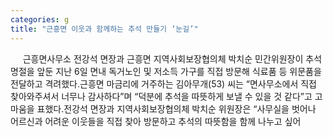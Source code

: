 ```yaml
---
categories: g
title: "근흥면 이웃과 함께하는 추석 만들기 ‘눈길’"
---
```

&nbsp;&nbsp;&nbsp;&nbsp; 근흥면사무소 전강석 면장과 근흥면 지역사회보장협의체 박치순 민간위원장이 추석 명절을 앞둔 지난 6일 면내 독거노인 및 저소득 가구를 직접 방문해 식료품 등 위문품을 전달하고 격려했다.근흥면 마금리에 거주하는 김아무개(53) 씨는 “면사무소에서 직접 찾아와주셔서 너무나 감사하다”며 “덕분에 추석을 따뜻하게 보낼 수 있을 것 같다”고 고마움을 표했다.전강석 면장과 지역사회보장협의체 박치순 위원장은 “사무실을 벗어나 어르신과 어려운 이웃들을 직접 찾아 방문하고 추석의 따뜻함을 함께 나누고 싶어